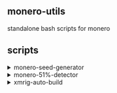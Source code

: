 ## monero-utils
standalone bash scripts for monero

## scripts
<details>
<summary>monero-seed-generator</summary>

---

### usage
```
./monero-seed-generator
```
or
```
./monero-seed-generator <LANGUAGE>
```

### languages
```
0 - Deutsch
1 - English
2 - Español
3 - Français
4 - Italiano
5 - Nederlands
6 - Português
7 - русский язык
8 - 日本語
9 - 简体中文(中国)
10 - Esperanto
11 - Lojban
```
---

</details>

<details>
<summary>monero-51%-detector</summary>

---

### usage
```
./monero-51%-detector
```
***This script is only as accurate as your `bitmonero.log`***

For better accuracy, use this on a system that has `monerod` always running

`~/.bitmonero/bitmonero.log` is the default log path used

To configure script options, edit the variables at the top of the script

---

</details>

<details>
<summary>xmrig-auto-build</summary>

---

## About 
**[xmrig-auto-build:](https://github.com/xmrig/xmrig)**
* installs build dependencies
* builds libraries
* uses those libraries to build a XMRig binary
* (optionally) cleans up all the source code
* (optionally) configures config.json (GNU/Linux only)

*note: build dependencies are NOT uninstalled afterwards*

## Supported OS
* **Debian** (apt based: Ubuntu, Linux Mint, Pop!_OS)
* **Arch** (pacman based: Manjaro)
* **Fedora** (DNF based)
* **Alpine** (apk based)
* **FreeBSD** (pkg based)
* **MacOS** ([brew](https://brew.sh) based)
* ❌ **Windows** ([see manual build here](https://xmrig.com/docs/miner/build/windows))

## Usage
```
Interactive:
./XMRig-Auto-Build
Options:
./XMRig-Auto-Build <option> <more options>

-S    --stable                Use stable libraries
-L    --latest                Use latest development libraries
-C    --config                Allow configuration of the config.json (GNU/Linux only)
-P    --path                  Set install path:  --path=YOUR_PATH_HERE  or  -P=YOUR_PATH_HERE
-D    --dev                   Use the active development branch of XMRig

-c    --clean                 Delete all files except xmrig and config.json at end of build
-d    --deps                  Install build dependencies
-q    --quiet                 Turn off verbose build messages (progress and errors are still shown)
-l    --libre                 Use LibreSSL instead of OpenSSL
-f    --force                 Force overwrite if /xmrig/ folder already exists

-h    --help                  Print this help message
```

---

</details>
